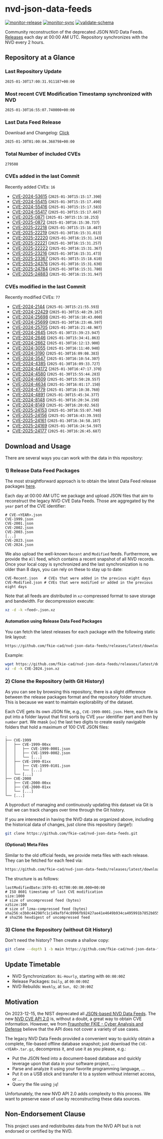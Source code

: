 # nvd-json-data-feeds

[![monitor-release](https://github.com/fkie-cad/nvd-json-data-feeds/actions/workflows/monitor_release.yml/badge.svg)](https://github.com/fkie-cad/nvd-json-data-feeds/actions/workflows/monitor_release.yml)
[![monitor-sync](https://github.com/fkie-cad/nvd-json-data-feeds/actions/workflows/monitor_sync.yml/badge.svg)](https://github.com/fkie-cad/nvd-json-data-feeds/actions/workflows/monitor_sync.yml)
[![validate-schema](https://github.com/fkie-cad/nvd-json-data-feeds/actions/workflows/validate_schema.yml/badge.svg)](https://github.com/fkie-cad/nvd-json-data-feeds/actions/workflows/validate_schema.yml)

Community reconstruction of the deprecated JSON NVD Data Feeds.
[Releases](https://github.com/fkie-cad/nvd-json-data-feeds/releases/latest) each day at 00:00 AM UTC.
Repository synchronizes with the NVD every 2 hours.

## Repository at a Glance

### Last Repository Update

```plain
2025-01-30T17:00:31.911187+00:00
```

### Most recent CVE Modification Timestamp synchronized with NVD

```plain
2025-01-30T16:55:07.740000+00:00
```

### Last Data Feed Release

Download and Changelog: [Click](https://github.com/fkie-cad/nvd-json-data-feeds/releases/latest)

```plain
2025-01-30T01:00:04.368798+00:00
```

### Total Number of included CVEs

```plain
279508
```

### CVEs added in the last Commit

Recently added CVEs: `16`

- [CVE-2024-53615](CVE-2024/CVE-2024-536xx/CVE-2024-53615.json) (`2025-01-30T15:15:17.390`)
- [CVE-2024-55415](CVE-2024/CVE-2024-554xx/CVE-2024-55415.json) (`2025-01-30T15:15:17.490`)
- [CVE-2024-55416](CVE-2024/CVE-2024-554xx/CVE-2024-55416.json) (`2025-01-30T15:15:17.583`)
- [CVE-2024-55417](CVE-2024/CVE-2024-554xx/CVE-2024-55417.json) (`2025-01-30T15:15:17.667`)
- [CVE-2025-0871](CVE-2025/CVE-2025-08xx/CVE-2025-0871.json) (`2025-01-30T15:15:18.253`)
- [CVE-2025-0872](CVE-2025/CVE-2025-08xx/CVE-2025-0872.json) (`2025-01-30T16:15:30.737`)
- [CVE-2025-22218](CVE-2025/CVE-2025-222xx/CVE-2025-22218.json) (`2025-01-30T15:15:18.487`)
- [CVE-2025-22219](CVE-2025/CVE-2025-222xx/CVE-2025-22219.json) (`2025-01-30T16:15:31.013`)
- [CVE-2025-22220](CVE-2025/CVE-2025-222xx/CVE-2025-22220.json) (`2025-01-30T16:15:31.143`)
- [CVE-2025-22221](CVE-2025/CVE-2025-222xx/CVE-2025-22221.json) (`2025-01-30T16:15:31.257`)
- [CVE-2025-22222](CVE-2025/CVE-2025-222xx/CVE-2025-22222.json) (`2025-01-30T16:15:31.367`)
- [CVE-2025-23216](CVE-2025/CVE-2025-232xx/CVE-2025-23216.json) (`2025-01-30T16:15:31.473`)
- [CVE-2025-23367](CVE-2025/CVE-2025-233xx/CVE-2025-23367.json) (`2025-01-30T15:15:18.610`)
- [CVE-2025-24376](CVE-2025/CVE-2025-243xx/CVE-2025-24376.json) (`2025-01-30T16:15:31.630`)
- [CVE-2025-24784](CVE-2025/CVE-2025-247xx/CVE-2025-24784.json) (`2025-01-30T16:15:31.780`)
- [CVE-2025-24883](CVE-2025/CVE-2025-248xx/CVE-2025-24883.json) (`2025-01-30T16:15:31.947`)


### CVEs modified in the last Commit

Recently modified CVEs: `77`

- [CVE-2024-2144](CVE-2024/CVE-2024-21xx/CVE-2024-2144.json) (`2025-01-30T15:21:55.593`)
- [CVE-2024-22429](CVE-2024/CVE-2024-224xx/CVE-2024-22429.json) (`2025-01-30T15:48:29.167`)
- [CVE-2024-25698](CVE-2024/CVE-2024-256xx/CVE-2024-25698.json) (`2025-01-30T16:18:43.000`)
- [CVE-2024-25699](CVE-2024/CVE-2024-256xx/CVE-2024-25699.json) (`2025-01-30T16:23:46.597`)
- [CVE-2024-25705](CVE-2024/CVE-2024-257xx/CVE-2024-25705.json) (`2025-01-30T16:21:48.907`)
- [CVE-2024-2645](CVE-2024/CVE-2024-26xx/CVE-2024-2645.json) (`2025-01-30T15:39:23.947`)
- [CVE-2024-2646](CVE-2024/CVE-2024-26xx/CVE-2024-2646.json) (`2025-01-30T15:34:41.863`)
- [CVE-2024-2662](CVE-2024/CVE-2024-26xx/CVE-2024-2662.json) (`2025-01-30T16:12:13.900`)
- [CVE-2024-3055](CVE-2024/CVE-2024-30xx/CVE-2024-3055.json) (`2025-01-30T16:11:40.940`)
- [CVE-2024-3190](CVE-2024/CVE-2024-31xx/CVE-2024-3190.json) (`2025-01-30T16:09:08.383`)
- [CVE-2024-3547](CVE-2024/CVE-2024-35xx/CVE-2024-3547.json) (`2025-01-30T16:10:54.307`)
- [CVE-2024-4385](CVE-2024/CVE-2024-43xx/CVE-2024-4385.json) (`2025-01-30T16:09:33.727`)
- [CVE-2024-44172](CVE-2024/CVE-2024-441xx/CVE-2024-44172.json) (`2025-01-30T16:47:17.370`)
- [CVE-2024-4580](CVE-2024/CVE-2024-45xx/CVE-2024-4580.json) (`2025-01-30T15:55:44.283`)
- [CVE-2024-4609](CVE-2024/CVE-2024-46xx/CVE-2024-4609.json) (`2025-01-30T15:50:28.557`)
- [CVE-2024-4634](CVE-2024/CVE-2024-46xx/CVE-2024-4634.json) (`2025-01-30T16:01:17.150`)
- [CVE-2024-4779](CVE-2024/CVE-2024-47xx/CVE-2024-4779.json) (`2025-01-30T16:10:38.760`)
- [CVE-2024-4891](CVE-2024/CVE-2024-48xx/CVE-2024-4891.json) (`2025-01-30T15:45:34.377`)
- [CVE-2024-8148](CVE-2024/CVE-2024-81xx/CVE-2024-8148.json) (`2025-01-30T16:20:34.150`)
- [CVE-2024-8149](CVE-2024/CVE-2024-81xx/CVE-2024-8149.json) (`2025-01-30T16:20:02.563`)
- [CVE-2025-24153](CVE-2025/CVE-2025-241xx/CVE-2025-24153.json) (`2025-01-30T16:55:07.740`)
- [CVE-2025-24156](CVE-2025/CVE-2025-241xx/CVE-2025-24156.json) (`2025-01-30T16:43:39.593`)
- [CVE-2025-24161](CVE-2025/CVE-2025-241xx/CVE-2025-24161.json) (`2025-01-30T16:34:58.187`)
- [CVE-2025-24169](CVE-2025/CVE-2025-241xx/CVE-2025-24169.json) (`2025-01-30T16:24:54.597`)
- [CVE-2025-24177](CVE-2025/CVE-2025-241xx/CVE-2025-24177.json) (`2025-01-30T16:26:45.687`)


## Download and Usage

There are several ways you can work with the data in this repository:

### 1) Release Data Feed Packages

The most straightforward approach is to obtain the latest Data Feed release packages [here](https://github.com/fkie-cad/nvd-json-data-feeds/releases/latest).

Each day at 00:00 AM UTC we package and upload JSON files that aim to reconstruct the legacy NVD CVE Data Feeds.
Those are aggregated by the `year` part of the CVE identifier:

```
# CVE-<YEAR>.json
CVE-1999.json
CVE-2001.json
CVE-2002.json
CVE-2003.json
[...]
CVE-2023.json
CVE-2024.json
```

We also upload the well-known `Recent` and `Modified` feeds.
Furthermore, we provide the `All` feed, which contains a recent snapshot of all NVD records.
Once your local copy is synchronized and the last synchronization is no older than 8 days, you can rely on these to stay up to date:

```plain
CVE-Recent.json   # CVEs that were added in the previous eight days
CVE-Modified.json # CVEs that were modified or added in the previous eight days
```

Note that all feeds are distributed in `xz`-compressed format to save storage and bandwidth.
For decompression execute:

```sh
xz -d -k <feed>.json.xz
```

#### Automation using Release Data Feed Packages

You can fetch the latest releases for each package with the following static link layout:

```sh
https://github.com/fkie-cad/nvd-json-data-feeds/releases/latest/download/CVE-<YEAR>.json.xz
```

Example:

```sh
wget https://github.com/fkie-cad/nvd-json-data-feeds/releases/latest/download/CVE-2024.json.xz
xz -d -k CVE-2024.json.xz
```

### 2) Clone the Repository (with Git History)

As you can see by browsing this repository, there is a slight difference between the release packages format and the repository folder structure.
This is because we want to maintain explorability of the dataset.

Each CVE gets its own JSON file, e.g., `CVE-1999-0001.json`.
Here, each file is put into a folder layout that first sorts by CVE `year` identifier part and then by `number` part.
We mask (`xx`) the last two digits to create easily navigable folders that hold a maximum of 100 CVE JSON files:

```plain
.
├── CVE-1999
│   ├── CVE-1999-00xx
│   │   ├── CVE-1999-0001.json
│   │   ├── CVE-1999-0002.json
│   │   └── [...]
│   ├── CVE-1999-01xx
│   │   ├── CVE-1999-0101.json
│   │   └── [...]
│   └── [...]
├── CVE-2000
│   ├── CVE-2000-00xx
│   ├── CVE-2000-01xx
│   └── [...]
└── [...]
```

A byproduct of managing and continuously updating this dataset via Git is that we can track changes over time through the Git history.

If you are interested in having the NVD data as organized above, including the historical data of changes, just clone this repository (large!):

```sh
git clone https://github.com/fkie-cad/nvd-json-data-feeds.git
```

#### (Optional) Meta Files

Similar to the old official feeds, we provide meta files with each release. They can be fetched for each feed via:

```sh
https://github.com/fkie-cad/nvd-json-data-feeds/releases/latest/download/CVE-<YEAR>.meta
```

The structure is as follows:

```plain
lastModifiedDate:1970-01-01T00:00:00.000+00:00                          # ISO 8601 timestamp of last CVE modification
size:1000                                                               # size of uncompressed feed (bytes)
xzSize:100                                                              # size of lzma-compressed feed (bytes)
sha256:e3b0c44298fc1c149afbf4c8996fb92427ae41e4649b934ca495991b7852b855 # sha256 hexdigest of uncompressed feed
```

### 3) Clone the Repository (without Git History)

Don't need the history? Then create a shallow copy:

```sh
git clone --depth 1 -b main https://github.com/fkie-cad/nvd-json-data-feeds.git
```


## Update Timetable

* NVD Synchronization: `Bi-Hourly`, starting with `00:00:00Z`
* Release Packages: `Daily`, at `00:00:00Z`
* NVD Rebuilds: `Weekly`, at `Sun, 02:30:00Z`


## Motivation

On 2023-12-15, the NIST deprecated all [JSON-based NVD Data Feeds](https://nvd.nist.gov/vuln/data-feeds#divRetirementBanner-1).
The new [NVD CVE API 2.0](https://nvd.nist.gov/developers/vulnerabilities) is, without a doubt, a great way to obtain CVE information.
However, we from [Fraunhofer FKIE - Cyber Analysis and Defense](https://www.fkie.fraunhofer.de/en/departments/cad.html) believe that the API does not cover a variety of use cases.

The legacy NVD Data Feeds provided a convenient way to quickly obtain a complete, file-based offline database snapshot; just download the `CVE-<YEAR>.tar.gz`, decompress it, and use it as you please, e.g.:

- Put the JSON feed into a document-based database and quickly leverage upon that data in your software project, ...
- Parse and analyze it using your favorite programming language, ...
- Put it on a USB stick and transfer it to a system without internet access, or ...
- Query the file using `jq`!

Unfortunately, the new NVD API 2.0 adds complexity to this process.
We want to preserve ease of use by reconstructing these data sources.

## Non-Endorsement Clause

This project uses and redistributes data from the NVD API but is not endorsed or certified by the NVD.